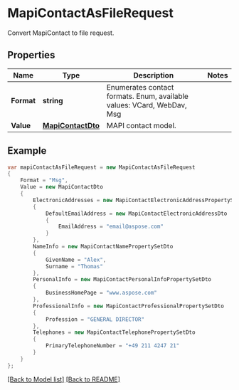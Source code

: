 # MapiContactAsFileRequest
Convert MapiContact to file request.             

## Properties
Name | Type | Description | Notes
------------ | ------------- | ------------- | -------------
**Format** | **string** | Enumerates contact formats. Enum, available values: VCard, WebDav, Msg | 
**Value** | [**MapiContactDto**](MapiContactDto.md) | MAPI contact model.              | 


## Example
```csharp
var mapiContactAsFileRequest = new MapiContactAsFileRequest
{
    Format = "Msg",
    Value = new MapiContactDto
    {
        ElectronicAddresses = new MapiContactElectronicAddressPropertySetDto
        {
            DefaultEmailAddress = new MapiContactElectronicAddressDto
            {
                EmailAddress = "email@aspose.com"
            }
        },
        NameInfo = new MapiContactNamePropertySetDto
        {
            GivenName = "Alex",
            Surname = "Thomas"
        },
        PersonalInfo = new MapiContactPersonalInfoPropertySetDto
        {
            BusinessHomePage = "www.aspose.com"
        },
        ProfessionalInfo = new MapiContactProfessionalPropertySetDto
        {
            Profession = "GENERAL DIRECTOR"
        },
        Telephones = new MapiContactTelephonePropertySetDto
        {
            PrimaryTelephoneNumber = "+49 211 4247 21"
        }
    }
};
```

[[Back to Model list]](Models.md) [[Back to README]](README.md)

